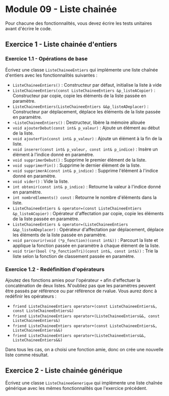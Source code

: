 # Module 09 - Liste chainée

Pour chacune des fonctionnalités, vous devez écrire les tests unitaires avant d'écrire le code.

## Exercice 1 - Liste chainée d'entiers

### Exercice 1.1 - Opérations de base

Écrivez une classe ```ListeChaineeEntiers``` qui implémente une liste chaînée d'entiers avec les fonctionnalités suivantes :

- `ListeChaineeEntiers()` : Constructeur par défaut, initialise la liste à vide
- `ListeChaineeEntiers(const ListeChaineeEntiers &p_listeACopier)` : Constructeur par copie, copie les éléments de la liste passée en paramètre.
- `ListeChaineeEntiers(ListeChaineeEntiers &&p_listeADeplacer)` : Constructeur par déplacement, déplace les éléments de la liste passée en paramètre.
- `~ListeChaineeEntiers()` : Destructeur, libère la mémoire allouée
- `void ajouterDebut(const int& p_valeur)` : Ajoute un élément au début de la liste.
- `void ajouterFin(const int& p_valeur)` : Ajoute un élément à la fin de la liste.
- `void inserer(const int& p_valeur, const int& p_indice)` : Insère un élément à l'indice donné en paramètre.
- `void supprimerDebut()` : Supprime le premier élément de la liste.
- `void supprimerFin()` : Supprime le dernier élément de la liste.
- `void supprimerA(const int& p_indice)` : Supprime l'élément à l'indice donné en paramètre.
- `void vider()` : Vide la liste.
- `int obtenir(const int& p_indice)` : Retourne la valeur à l'indice donné en paramètre.
- `int nombreElements() const` : Retourne le nombre d'éléments dans la liste.
- `ListeChaineeEntiers & operator=(const ListeChaineeEntiers &p_listeACopier)` : Opérateur d'affectation par copie, copie les éléments de la liste passée en paramètre.
- `ListeChaineeEntiers & operator=(ListeChaineeEntiers &&p_listeADeplacer)` : Opérateur d'affectation par déplacement, déplace les éléments de la liste passée en paramètre.
- `void parcourir(void (*p_fonction)(const int&))` : Parcourt la liste et applique la fonction passée en paramètre à chaque élément de la liste.
- `void trier(bool (*p_fonctionTri)(const int&, const int&))` : Trie la liste selon la fonction de classement passée en paramètre.

### Exercice 1.2 - Redéfinition d'opérateurs

Ajoutez des fonctions amies pour l'opérateur `+` afin d'effectuer la concaténation de deux listes. N'oubliez pas que les paramètres peuvent être passés par référence ou par référence de rvalue. Vous aurez donc à redéfinir les opérateurs :

- `friend ListeChaineeEntiers operator+(const ListeChaineeEntiers&, const ListeChaineeEntiers&)`
- `friend ListeChaineeEntiers operator+(ListeChaineeEntiers&&, const ListeChaineeEntiers&)`
- `friend ListeChaineeEntiers operator+(const ListeChaineeEntiers&, ListeChaineeEntiers&&)`
- `friend ListeChaineeEntiers operator+(ListeChaineeEntiers&&, ListeChaineeEntiers&&)`

Dans tous les cas, on a choisi une fonction amie, donc on crée une nouvelle liste comme résultat.

## Exercice 2 - Liste chainée générique

Écrivez une classe ```ListeChaineeGenerique``` qui implémente une liste chaînée générique avec les mêmes fonctionnalités que l'exercice précédent.
